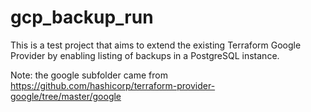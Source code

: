 # gcp_backup_run
This is a test project that aims to extend the existing Terraform Google Provider by enabling listing of backups in a PostgreSQL instance. 


Note: the google subfolder came from https://github.com/hashicorp/terraform-provider-google/tree/master/google
